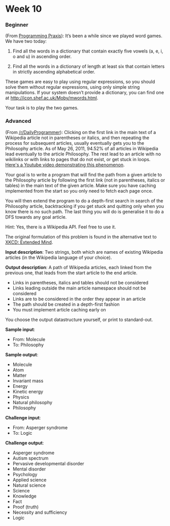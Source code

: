 # Week 10

### Beginner
(From <a href="http://programmingpraxis.com/2012/10/09/two-word-games/">Programming Praxis</a>):  It’s been a while since we played word games. We have two today:

1. Find all the words in a dictionary that contain exactly five vowels (a, e, i, o and u) in ascending order.

2. Find all the words in a dictionary of length at least six that contain letters in strictly ascending alphabetical order.

These games are easy to play using regular expressions, so you should solve them without regular expressions, using only simple string manipulations. If your system doesn’t provide a dictionary, you can find one at <a>http://icon.shef.ac.uk/Moby/mwords.html</a>.

Your task is to play the two games.

### Advanced
(From <a href="http://www.reddit.com/r/dailyprogrammer/comments/1b3ka1/032713_challenge_121_intermediate_path_to/">/r/DailyProgrammer</a>): Clicking on the first link in the main text of a Wikipedia article not in parentheses or italics, and then repeating the process for subsequent articles, usually eventually gets you to the Philosophy article. As of May 26, 2011, 94.52% of all articles in Wikipedia lead eventually to the article Philosophy. The rest lead to an article with no wikilinks or with links to pages that do not exist, or get stuck in loops. <a href="http://www.youtube.com/watch?v=vehDe2lSptU">Here's a Youtube video demonstrating this phenomenon</a>.

Your goal is to write a program that will find the path from a given article to the Philosophy article by following the first link (not in parentheses, italics or tables) in the main text of the given article. Make sure you have caching implemented from the start so you only need to fetch each page once.

You will then extend the program to do a depth-first search in search of the Philosophy article, backtracking if you get stuck and quitting only when you know there is no such path. The last thing you will do is generalise it to do a DFS towards any goal article.

Hint: Yes, there is a Wikipedia API. Feel free to use it.

The original formulation of this problem is found in the alternative text to <a href="http://www.youtube.com/watch?v=vehDe2lSptU">XKCD: Extended Mind</a>.

<b>Input description</b>: Two strings, both which are names of existing Wikipedia articles (in the Wikipedia language of your choice).

<b>Output description</b>: A path of Wikipedia articles, each linked from the previous one, that leads from the start article to the end article.

* Links in parentheses, italics and tables should not be considered
* Links leading outside the main article namespace should not be considered
* Links are to be considered in the order they appear in an article
* The path should be created in a depth-first fashion
* You must implement article caching early on

You choose the output datastructure yourself, or print to standard-out.

<b>Sample input</b>:

* From: Molecule
* To: Philosophy

<b>Sample output</b>:

* Molecule
* Atom
* Matter
* Invariant mass
* Energy
* Kinetic energy
* Physics
* Natural philosophy
* Philosophy

<b>Challenge input</b>:

* From: Asperger syndrome
* To: Logic

<b>Challenge output</b>:

* Asperger syndrome
* Autism spectrum
* Pervasive developmental disorder
* Mental disorder
* Psychology
* Applied science
* Natural science
* Science
* Knowledge
* Fact
* Proof (truth)
* Necessity and sufficiency
* Logic
